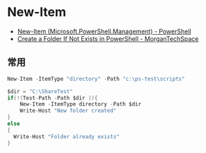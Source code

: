 # New-Item

- [New-Item (Microsoft.PowerShell.Management) - PowerShell](https://docs.microsoft.com/en-us/powershell/module/microsoft.powershell.management/new-item?view=powershell-7)
- [Create a Folder If Not Exists in PowerShell - MorganTechSpace](https://morgantechspace.com/2015/06/powershell-create-a-folder-if-not-exists.html)

## 常用

```c#
New-Item -ItemType "directory" -Path "c:\ps-test\scripts"

$dir = "C:\ShareTest"
if(!(Test-Path -Path $dir )){
    New-Item -ItemType directory -Path $dir
    Write-Host "New folder created"
}
else
{
  Write-Host "Folder already exists"
}
```
